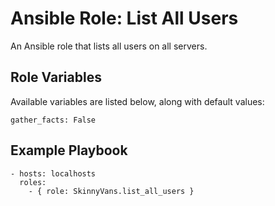 # Ansible Role: List All Users

An Ansible role that lists all users on all servers.

## Role Variables

Available variables are listed below, along with default values:

    gather_facts: False

## Example Playbook

    - hosts: localhosts
      roles:
        - { role: SkinnyVans.list_all_users }
